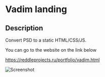 # Vadim landing

## Description

Convert PSD to a static HTML/CSS/JS.

You can go to the website on the link below

https://reddleprojects.ru/portfolio/vadim.html

![Screenshot](https://github.com/Konstantin1996/VadimSite/preview/landing.png)
